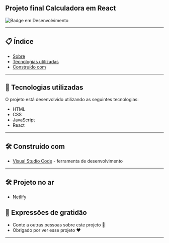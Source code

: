 ## Projeto final Calculadora em React

![Badge em Desenvolvimento](https://img.shields.io/static/v1?label=STATUS&message=PROJETO%20FINALIZADO&color=GREEN&style=for-the-badge)
 
--- 
## 📋 Índice

- [Sobre](#projeto-final-Calculadora)
- [Tecnologias utilizadas](#-tecnologias-utilizadas)
- [Construído com](#%EF%B8%8F-construído-com)

--- 

## 🚀 Tecnologias utilizadas

O projeto está desenvolvido utilizando as seguintes tecnologias:

- HTML
- CSS
- JavaScript
- React


--- 

## 🛠️ Construído com

* [Visual Studio Code](https://code.visualstudio.com/) - ferramenta de desenvolvimento

--- 

## 🛠️ Projeto no ar


* [Netlify](https://calculator-em-react.netlify.app)
 
## 🎁 Expressões de gratidão

* Conte a outras pessoas sobre este projeto 📢
* Obrigado por ver esse projeto ❤️

--- 
